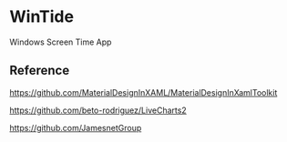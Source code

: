 # WinTide
 Windows Screen Time App

## Reference
https://github.com/MaterialDesignInXAML/MaterialDesignInXamlToolkit

https://github.com/beto-rodriguez/LiveCharts2

https://github.com/JamesnetGroup
